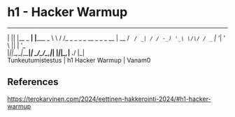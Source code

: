 # h1 - Hacker Warmup

        
        
 _  _         _         __      __                       
| || |__ _ __| |_____ _ \ \    / /_ _ _ _ _ __ _  _ _ __ 
| __ / _` / _| / / -_) '_\ \/\/ / _` | '_| '  \ || | '_ \
|_||_\__,_\__|_\_\___|_|  \_/\_/\__,_|_| |_|_|_\_,_| .__/
                                                   |_|   
Tunkeutumistestus | h1 Hacker Warmup | Vanam0



## References
https://terokarvinen.com/2024/eettinen-hakkerointi-2024/#h1-hacker-warmup
